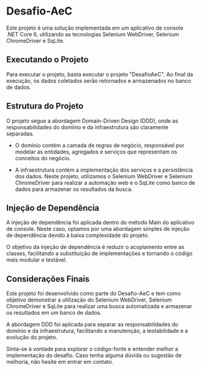# Desafio-AeC

Este projeto é uma solução implementada em um aplicativo de console .NET Core 6, utilizando as tecnologias Selenium WebDriver, Selenium ChromeDriver e SqLite.

## Executando o Projeto

Para executar o projeto, basta executar o projeto "DesafioAeC". Ao final da execução, os dados coletados serão retornados e armazenados no banco de dados.

## Estrutura do Projeto

O projeto segue a abordagem Domain-Driven Design (DDD), onde as responsabilidades do domínio e da infraestrutura são claramente separadas.

- O domínio contém a camada de regras de negócio, responsável por modelar as entidades, agregados e serviços que representam os conceitos do negócio.

- A infraestrutura contém a implementação dos serviços e a persistência dos dados. Neste projeto, utilizamos o Selenium WebDriver e Selenium ChromeDriver para realizar a automação web e o SqLite como banco de dados para armazenar os resultados da busca.

## Injeção de Dependência

A injeção de dependência foi aplicada dentro do método Main do aplicativo de console. Neste caso, optamos por uma abordagem simples de injeção de dependência devido à baixa complexidade do projeto.

O objetivo da injeção de dependência é reduzir o acoplamento entre as classes, facilitando a substituição de implementações e tornando o código mais modular e testável.

## Considerações Finais

Este projeto foi desenvolvido como parte do Desafio-AeC e tem como objetivo demonstrar a utilização do Selenium WebDriver, Selenium ChromeDriver e SqLite para realizar uma busca automatizada e armazenar os resultados em um banco de dados.

A abordagem DDD foi aplicada para separar as responsabilidades do domínio e da infraestrutura, facilitando a manutenção, a testabilidade e a evolução do projeto.

Sinta-se à vontade para explorar o código-fonte e entender melhor a implementação do desafio. Caso tenha alguma dúvida ou sugestão de melhoria, não hesite em entrar em contato.